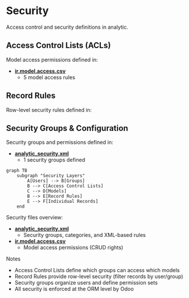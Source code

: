 # Security

Access control and security definitions in analytic.

## Access Control Lists (ACLs)

Model access permissions defined in:
- **[ir.model.access.csv](../analytic/security/ir.model.access.csv)**
  - 5 model access rules

## Record Rules

Row-level security rules defined in:

## Security Groups & Configuration

Security groups and permissions defined in:
- **[analytic_security.xml](../analytic/security/analytic_security.xml)**
  - 1 security groups defined

```mermaid
graph TB
    subgraph "Security Layers"
        A[Users] --> B[Groups]
        B --> C[Access Control Lists]
        C --> D[Models]
        B --> E[Record Rules]
        E --> F[Individual Records]
    end
```

Security files overview:
- **[analytic_security.xml](../analytic/security/analytic_security.xml)**
  - Security groups, categories, and XML-based rules
- **[ir.model.access.csv](../analytic/security/ir.model.access.csv)**
  - Model access permissions (CRUD rights)

Notes
- Access Control Lists define which groups can access which models
- Record Rules provide row-level security (filter records by user/group)
- Security groups organize users and define permission sets
- All security is enforced at the ORM level by Odoo
